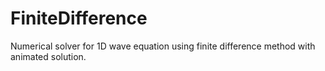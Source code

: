 # FiniteDifference

Numerical solver for 1D wave equation using finite difference method with animated solution.

